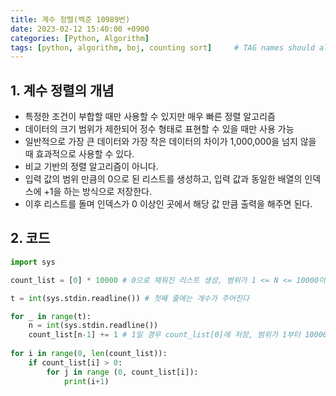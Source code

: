 ```yaml
---
title: 계수 정렬(백준 10989번)
date: 2023-02-12 15:40:00 +0900
categories: [Python, Algorithm]
tags: [python, algorithm, boj, counting sort]     # TAG names should always be lowercase
---
```

## 1. 계수 정렬의 개념

- 특정한 조건이 부합할 때만 사용할 수 있지만 매우 빠른 정렬 알고리즘
- 데이터의 크기 범위가 제한되어 정수 형태로 표현할 수 있을 때만 사용 가능
- 일반적으로 가장 큰 데이터와 가장 작은 데이터의 차이가 1,000,000을 넘지 않을 때 효과적으로 사용할 수 있다.
- 비교 기반의 정렬 알고리즘이 아니다.
- 입력 값의 범위 만큼의 0으로 된 리스트를 생성하고,
입력 값과 동일한 배열의 인덱스에 +1을 하는 방식으로 저장한다.
- 이후 리스트를 돌며 인덱스가 0 이상인 곳에서 해당 값 만큼 출력을 해주면 된다.

## 2. 코드

```python
import sys

count_list = [0] * 10000 # 0으로 채워진 리스트 생성, 범위가 1 <= N <= 10000이다.

t = int(sys.stdin.readline()) # 첫째 줄에는 개수가 주어진다

for _ in range(t):
    n = int(sys.stdin.readline())
    count_list[n-1] += 1 # 1일 경우 count_list[0]에 저장, 범위가 1부터 10000까지이다.
    
for i in range(0, len(count_list)):
    if count_list[i] > 0:
        for j in range (0, count_list[i]):
            print(i+1)
```